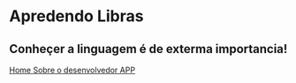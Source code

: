 <html><head>
<title>Libras</title>
<head>
<body>
<h1>Apredendo Libras</h1>
<h2> Conheçer a linguagem é de exterma importancia!</h2>
<a href="inicial.html">
Home
</a>
<a href="inicial.html">
Sobre o desenvolvedor
</a>
<a href="inicial.html">
APP
</a>
</body>
<html>
